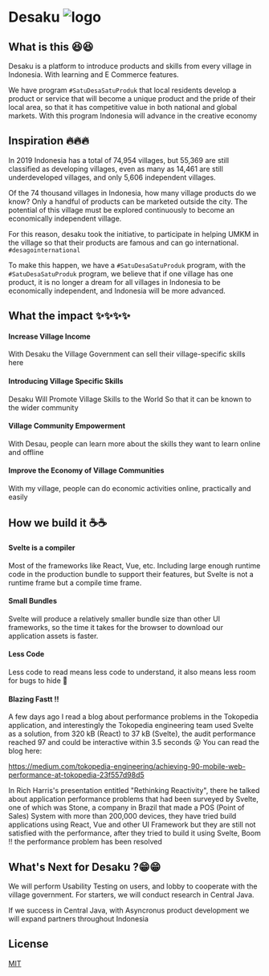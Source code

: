 # Desaku ![logo](https://res.cloudinary.com/sarjanalidi/image/upload/v1597418683/desaku/icon/black-logo_qlpkq0.svg)


## What is this 😆😆

Desaku is a platform to introduce products and skills from every village in Indonesia. With learning and E Commerce features.

We have program ```#SatuDesaSatuProduk``` that local residents develop a product or service that will become a unique product and the pride of their local area, so that it has competitive value in both national and global markets. With this program Indonesia will advance in the creative economy


## Inspiration 🔥🔥🔥
In 2019 Indonesia has a total of 74,954 villages, but 55,369 are still classified as developing villages, even as many as 14,461 are still underdeveloped villages, and only 5,606 independent villages.

Of the 74 thousand villages in Indonesia, how many village products do we know? Only a handful of products can be marketed outside the city. The potential of this village must be explored continuously to become an economically independent village.

For this reason, desaku took the initiative, to participate in helping UMKM in the village so that their products are famous and can go international.
```#desagointernational```

To make this happen, we have a ```#SatuDesaSatuProduk``` program, with the ```#SatuDesaSatuProduk``` program, we believe that if one village has one product, it is no longer a dream for all villages in Indonesia to be economically independent, and Indonesia will be more advanced.

## What the impact ✨✨✨✨
#### Increase Village Income

With Desaku the Village Government can sell their village-specific 
skills here

#### Introducing Village Specific Skills
Desaku Will Promote Village Skills to the World So that it can be known to the wider community

#### Village Community Empowerment
With Desau, people can learn more about the skills they want to learn online and offline

#### Improve the Economy of Village Communities
With my village, people can do economic activities online, practically and easily


## How we build it ☕☕

#### Svelte is a compiler
Most of the frameworks like React, Vue, etc. Including large enough runtime code in the production bundle to support their features, but Svelte is not a runtime frame but a compile time frame.

#### Small Bundles
Svelte will produce a relatively smaller bundle size than other UI frameworks, so the time it takes for the browser to download our application assets is faster.

#### Less Code
Less code to read means less code to understand, it also means less room for bugs to hide 🤣

#### Blazing Fastt !!
A few days ago I read a blog about performance problems in the Tokopedia application, and interestingly the Tokopedia engineering team used Svelte as a solution, from 320 kB (React) to 37 kB (Svelte), the audit performance reached 97 and could be interactive within 3.5 seconds 😮 You can read the blog here: 

https://medium.com/tokopedia-engineering/achieving-90-mobile-web-performance-at-tokopedia-23f557d98d5

In Rich Harris's presentation entitled "Rethinking Reactivity", there he talked about application performance problems that had been surveyed by Svelte, one of which was Stone, a company in Brazil that made a POS (Point of Sales) System with more than 200,000 devices, they have tried build applications using React, Vue and other UI Framework but they are still not satisfied with the performance, after they tried to build it using Svelte, Boom !! the performance problem has been resolved

## What's Next for Desaku ?😁😁
We will perform Usability Testing on users, and lobby to cooperate with the village government. For starters, we will conduct research in Central Java.

If we success in Central Java, with Asyncronus product development we will expand partners throughout Indonesia

## License
[MIT](https://choosealicense.com/licenses/mit/)